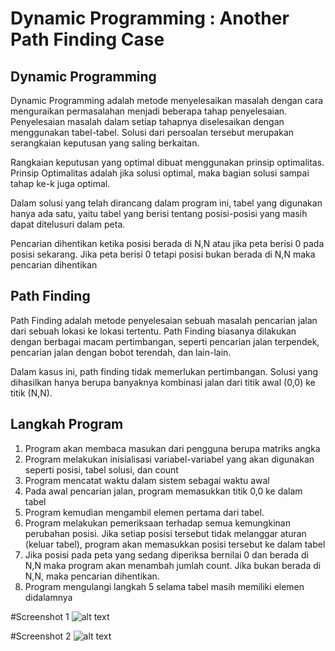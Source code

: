 # Dynamic Programming : Another Path Finding Case

## Dynamic Programming
Dynamic Programming adalah metode menyelesaikan masalah dengan cara menguraikan permasalahan menjadi beberapa tahap penyelesaian. Penyelesaian masalah dalam setiap tahapnya diselesaikan dengan menggunakan tabel-tabel. Solusi dari persoalan tersebut merupakan serangkaian keputusan yang saling berkaitan.

Rangkaian keputusan yang optimal dibuat menggunakan prinsip optimalitas. Prinsip Optimalitas adalah jika solusi optimal, maka bagian solusi sampai tahap ke-k juga optimal. 

Dalam solusi yang telah dirancang dalam program ini, tabel yang digunakan hanya ada satu, yaitu tabel yang berisi tentang posisi-posisi yang masih dapat ditelusuri dalam peta.

Pencarian dihentikan ketika posisi berada di N,N atau jika peta berisi 0 pada posisi sekarang. Jika peta berisi 0 tetapi posisi bukan berada di N,N maka pencarian dihentikan

## Path Finding
Path Finding adalah metode penyelesaian sebuah masalah pencarian jalan dari sebuah lokasi ke lokasi tertentu. Path Finding biasanya dilakukan dengan berbagai macam pertimbangan, seperti pencarian jalan terpendek, pencarian jalan dengan bobot terendah, dan lain-lain.

Dalam kasus ini, path finding tidak memerlukan pertimbangan. Solusi yang dihasilkan hanya berupa banyaknya kombinasi jalan dari titik awal (0,0) ke titik (N,N).

## Langkah Program
1. Program akan membaca masukan dari pengguna berupa matriks angka
2. Program melakukan inisialisasi variabel-variabel yang akan digunakan seperti posisi, tabel solusi, dan count
3. Program mencatat waktu dalam sistem sebagai waktu awal
4. Pada awal pencarian jalan, program memasukkan titik 0,0 ke dalam tabel
5. Program kemudian mengambil elemen pertama dari tabel.
6. Program melakukan pemeriksaan terhadap semua kemungkinan perubahan posisi. Jika setiap posisi tersebut tidak melanggar aturan (keluar tabel), program akan memasukkan posisi tersebut ke dalam tabel
7. Jika posisi pada peta yang sedang diperiksa bernilai 0 dan berada di N,N maka program akan menambah jumlah count. Jika bukan berada di N,N, maka pencarian dihentikan.
8. Program mengulangi langkah 5 selama tabel masih memiliki elemen didalamnya

#Screenshot 1
![alt text](https://github.com/timmysutanto/Another-Path-Finding-Case/blob/master/Screenshot%20from%202019-05-20%2012-15-34.png)

#Screenshot 2
![alt text](https://github.com/timmysutanto/Another-Path-Finding-Case/blob/master/Screenshot%20from%202019-05-20%2012-16-14.png)



